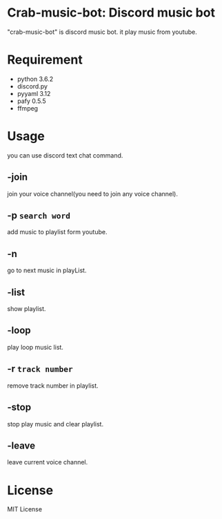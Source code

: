 # Crab-music-bot: Discord music bot

"crab-music-bot" is discord music bot. it play music from youtube.

# Requirement
* python 3.6.2
* discord.py
* pyyaml 3.12
* pafy 0.5.5
* ffmpeg
# Usage
you can use discord text chat command.
## -join 

join your voice channel(you need to join any voice channel).

## -p `search word`

add music to playlist form youtube.

## -n

go to next music in playList.

## -list

show playlist.

## -loop

play loop music list.

## -r `track number`

remove track number in playlist.

## -stop

stop play music and clear playlist.

## -leave

leave current voice channel.


# License

MIT License
